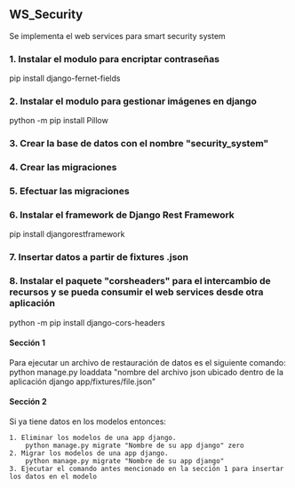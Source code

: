 ## WS_Security
Se implementa el web services para smart security system

### 1. Instalar el modulo para encriptar contraseñas
pip install django-fernet-fields

### 2. Instalar el modulo para gestionar imágenes en django
python -m pip install Pillow

### 3. Crear la base de datos con el nombre "security_system"

### 4. Crear las migraciones

### 5. Efectuar las migraciones

### 6. Instalar el framework de Django Rest Framework
pip install djangorestframework

### 7. Insertar datos a partir de fixtures .json

### 8. Instalar el paquete "corsheaders" para el intercambio de recursos y se pueda consumir el web services desde otra aplicación
python -m pip install django-cors-headers

#### Sección 1

Para ejecutar un archivo de restauración de datos es el siguiente comando:
    python manage.py loaddata "nombre del archivo json ubicado dentro de la aplicación django app/fixtures/file.json"

#### Sección 2

Si ya tiene datos en los modelos entonces:

    1. Eliminar los modelos de una app django.
        python manage.py migrate "Nombre de su app django" zero
    2. Migrar los modelos de una app django.
        python manage.py migrate "Nombre de su app django"
    3. Ejecutar el comando antes mencionado en la sección 1 para insertar los datos en el modelo